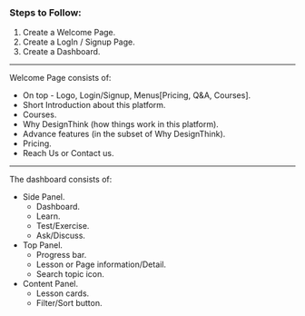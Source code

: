 ### Steps to Follow:
 1. Create a Welcome Page.
 2. Create a LogIn / Signup Page.
 3. Create a Dashboard.

-----------------------------------------------------------------------------------------------------------------------------------------------------------------
Welcome Page consists of:
- On top - Logo, Login/Signup, Menus[Pricing, Q&A, Courses].
- Short Introduction about this platform.
- Courses.
- Why DesignThink (how things work in this platform).
- Advance features (in the subset of Why DesignThink).
- Pricing.
- Reach Us or Contact us.
-----------------------------------------------------------------------------------------------------------------------------------------------------------------
The dashboard consists of:
- Side Panel.
   + Dashboard.
   + Learn.
   + Test/Exercise.
   + Ask/Discuss.
- Top Panel.
   + Progress bar.
   + Lesson or Page information/Detail.
   + Search topic icon.
- Content Panel.
   + Lesson cards.
   + Filter/Sort button.

